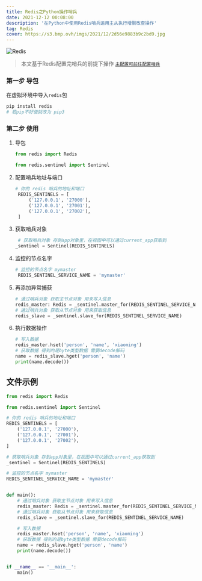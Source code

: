```yaml
---
title: Redis之Python操作哨兵
date: 2021-12-12 00:08:00
description: '在Python中使用Redis哨兵运用主从执行增删改查操作'
tag: Redis
cover: https://s3.bmp.ovh/imgs/2021/12/2d56e9883b9c2bd9.jpg
---
```


![Redis](https://gimg2.baidu.com/image_search/src=http%3A%2F%2Fstaticdata.yuanshihui.com%2Fdata%2FM00%2F6B%2F48%2FCIECAFtXNqyAJ117AABgsxRD-vs598.png&refer=http%3A%2F%2Fstaticdata.yuanshihui.com&app=2002&size=f9999,10000&q=a80&n=0&g=0n&fmt=jpeg?sec=1641607439&t=3fe57771c8cbb3351a2c376bba6f5c00)

> 本文基于Redis配置完哨兵的前提下操作 [`未配置可前往配置哨兵`](https://jiaoyanxia.github.io/2021/12/12/Redis配置哨兵/)

### 第一步 导包 ###

在虚拟环境中导入`redis`包

```python
pip install redis
# 若pip不好使就改为 pip3
```

### 第二步 使用 ###
1. 导包

   ```python
   from redis import Redis

   from redis.sentinel import Sentinel
   ```

   

2. 配置哨兵地址与端口

   ```python
   # 你的 redis 哨兵的地址和端口
    REDIS_SENTINELS = [
        ('127.0.0.1', '27000'),
        ('127.0.0.1', '27001'),
        ('127.0.0.1', '27002'),
    ]
   ```


3.  获取哨兵对象

    ```python
     # 获取哨兵对象 存到app对象里，在视图中可以通过current_app获取到
    _sentinel = Sentinel(REDIS_SENTINELS)
    ```


4. 监控的节点名字

   ```python
   # 监控的节点名字 mymaster
    REDIS_SENTINEL_SERVICE_NAME = 'mymaster'
   ```


5. 再添加异常捕获

    ```python
    # 通过哨兵对象 获取主节点对象 用来写入信息
    redis_master: Redis = _sentinel.master_for(REDIS_SENTINEL_SERVICE_NAME)
    # 通过哨兵对象 获取从节点对象 用来获取信息
    redis_slave = _sentinel.slave_for(REDIS_SENTINEL_SERVICE_NAME)
    ```

5. 执行数据操作

    ```python
    # 写入数据
    redis_master.hset('person', 'name', 'xiaoming')
    # 获取数据 得到的是byte类型数据 需要decode解码
    name = redis_slave.hget('person', 'name')
    print(name.decode())
    ```
## 文件示例 ##

```python
from redis import Redis

from redis.sentinel import Sentinel

# 你的 redis 哨兵的地址和端口
REDIS_SENTINELS = [
    ('127.0.0.1', '27000'),
    ('127.0.0.1', '27001'),
    ('127.0.0.1', '27002'),
]

# 获取哨兵对象 存到app对象里，在视图中可以通过current_app获取到
_sentinel = Sentinel(REDIS_SENTINELS)

# 监控的节点名字 mymaster
REDIS_SENTINEL_SERVICE_NAME = 'mymaster'


def main():
    # 通过哨兵对象 获取主节点对象 用来写入信息
    redis_master: Redis = _sentinel.master_for(REDIS_SENTINEL_SERVICE_NAME)
    # 通过哨兵对象 获取从节点对象 用来获取信息
    redis_slave = _sentinel.slave_for(REDIS_SENTINEL_SERVICE_NAME)

    # 写入数据
    redis_master.hset('person', 'name', 'xiaoming')
    # 获取数据 得到的是byte类型数据 需要decode解码
    name = redis_slave.hget('person', 'name')
    print(name.decode())


if __name__ == '__main__':
    main()
```

